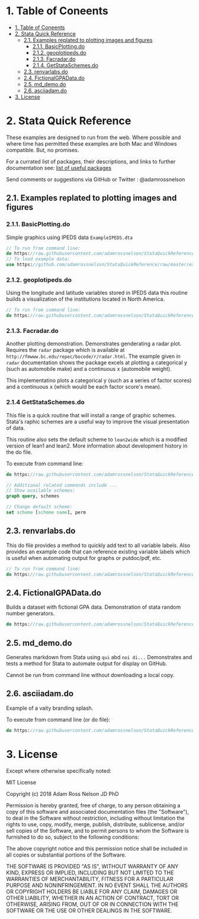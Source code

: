 # 1. Table of Coneents

<!-- TOC -->

- [1. Table of Coneents](#1-table-of-coneents)
- [2. Stata Quick Reference](#2-stata-quick-reference)
    - [2.1. Examples replated to plotting images and figures](#21-examples-replated-to-plotting-images-and-figures)
        - [2.1.1. BasicPlotting.do](#211-basicplottingdo)
        - [2.1.2. geoplotipeds.do](#212-geoplotipedsdo)
        - [2.1.3. Facradar.do](#213-facradardo)
        - [2.1.4. GetStataSchemes.do](#22-getstataschemesdo)
    - [2.3. renvarlabs.do](#23-renvarlabsdo)
    - [2.4. FictionalGPAData.do](#24-fictionalgpadatado)
    - [2.5. md_demo.do](#25-mddemodo)
    - [2.6. asciiadam.do](#26-asciiadamdo)
- [3. License](#3-license)

<!-- /TOC -->

# 2. Stata Quick Reference

These examples are designed to run from the web. Where possible and where time has permitted these examples are both Mac and Windows compatible. But, no promises.

For a currated list of packages, their descriptions, and links to further documentation see: [list of useful packages](https://github.com/adamrossnelson/StataQuickReference/blob/master/usefulpackages.md)

Send comments or suggestions via GitHub or Twitter : @adamrossnelson

## 2.1. Examples replated to plotting images and figures

### 2.1.1. BasicPlotting.do

Simple graphics using IPEDS data `ExampleIPEDS.dta`

```Stata
// To run from command line:
do https://raw.githubusercontent.com/adamrossnelson/StataQuickReference/master/plotting/BasicPlotting.do
// To load example data:
use https://github.com/adamrossnelson/StataQuickReference/raw/master/exampledata/ExampleIPEDS.dta
```

### 2.1.2. geoplotipeds.do

Using the longitude and latitude variables stored in IPEDS data this routine builds a visualization of the institutions located in North America.

```Stata
// To run from command line:
do https://raw.githubusercontent.com/adamrossnelson/StataQuickReference/master/plotting/geoplotipeds.do
```

### 2.1.3. Facradar.do

Another plotting demonstration. Demonstrates genderating a radar plot. Requires the `radar` package which is available at `http://fmwww.bc.edu/repec/bocode/r/radar.html`. The example given in `radar` documentation shows the package excels at plotting a categorical y (such as automobile make) and a continuous x (automobile weight).

This implementatino plots a categorical y (such as a series of factor scores) and a continuous x (which would be each factor score's mean).

### 2.1.4 GetStataSchemes.do

This file is a quick routine that will install a range of graphic schemes. Stata's raphic schemes are a useful way to improve the visual presentation of data.

This routine also sets the default scheme to `lean2wide` which is a modified version of lean1 and lean2. More information about development history in the do file.

To execute from command line:

```Stata
do https://raw.githubusercontent.com/adamrossnelson/StataQuickReference/master/plotting/GetStataSchemes.do

// Additional related commands include ...
// Show available schemes:
graph query, schemes

// Change default scheme:
set scheme [scheme name], perm
```
## 2.3. renvarlabs.do

This do file provides a method to quickly add text to all variable labels. Also provides an example code that can reference existing variable labels which is useful when automating output for graphs or putdoc/pdf, etc.

```Stata
// To run from command line:
do https://raw.githubusercontent.com/adamrossnelson/StataQuickReference/master/renvarlabs.do
```

## 2.4. FictionalGPAData.do

Builds a dataset with fictional GPA data. Demonstration of stata random number generators.

```Stata
do https://raw.githubusercontent.com/adamrossnelson/StataQuickReference/master/FictionalGPAData.do
```

## 2.5. md_demo.do

Generates markdown from Stata using `qui` abd `noi di...` Demonstrates and tests a method for Stata to automate output for display on GitHub.

Cannot be run from command line without downloading a local copy.

## 2.6. asciiadam.do

Example of a vaity branding splash.

To execute from command line (or do file):

```Stata
do https://raw.githubusercontent.com/adamrossnelson/StataQuickReference/master/asciiadam.do
```

# 3. License

Except where otherwise specifically noted:

MIT License

Copyright (c) 2018 Adam Ross Nelson JD PhD

Permission is hereby granted, free of charge, to any person obtaining a copy
of this software and associated documentation files (the "Software"), to deal
in the Software without restriction, including without limitation the rights
to use, copy, modify, merge, publish, distribute, sublicense, and/or sell
copies of the Software, and to permit persons to whom the Software is
furnished to do so, subject to the following conditions:

The above copyright notice and this permission notice shall be included in all
copies or substantial portions of the Software.

THE SOFTWARE IS PROVIDED "AS IS", WITHOUT WARRANTY OF ANY KIND, EXPRESS OR
IMPLIED, INCLUDING BUT NOT LIMITED TO THE WARRANTIES OF MERCHANTABILITY,
FITNESS FOR A PARTICULAR PURPOSE AND NONINFRINGEMENT. IN NO EVENT SHALL THE
AUTHORS OR COPYRIGHT HOLDERS BE LIABLE FOR ANY CLAIM, DAMAGES OR OTHER
LIABILITY, WHETHER IN AN ACTION OF CONTRACT, TORT OR OTHERWISE, ARISING FROM,
OUT OF OR IN CONNECTION WITH THE SOFTWARE OR THE USE OR OTHER DEALINGS IN THE
SOFTWARE.
